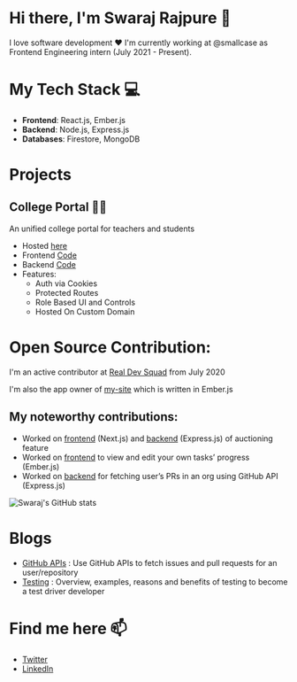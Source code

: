 # Hi there, I'm Swaraj Rajpure 👋

I love software development ❤️
I'm currently working at @smallcase as Frontend Engineering intern (July 2021 - Present).

# My Tech Stack 💻
- **Frontend**: React.js, Ember.js
- **Backend**: Node.js, Express.js
- **Databases**: Firestore, MongoDB

# Projects
## College Portal 👨‍🎓
An unified college portal for teachers and students 
- Hosted [here](https://college-portal.swaraj.live/)
- Frontend [Code](https://github.com/swarajpure/college-portal-frontend)
- Backend [Code](https://github.com/swarajpure/college-portal-backend)
- Features:
   - Auth via Cookies
   - Protected Routes
   - Role Based UI and Controls
   - Hosted On Custom Domain

# Open Source Contribution:
I'm an active contributor at [Real Dev Squad](https://github.com/Real-Dev-Squad) from July 2020

I'm also the app owner of [my-site](https://github.com/Real-Dev-Squad/website-my) which is written in Ember.js

## My noteworthy contributions:
- Worked on [frontend](https://github.com/Real-Dev-Squad/website-crypto/pull/165) (Next.js) and [backend](https://github.com/Real-Dev-Squad/website-crypto/pull/165) (Express.js) of auctioning feature 
- Worked on [frontend](https://github.com/Real-Dev-Squad/website-my/pull/31) to view and edit your own tasks’ progress (Ember.js) 
- Worked on [backend](https://github.com/Real-Dev-Squad/website-backend/pull/90) for fetching user’s PRs in an org using GitHub API (Express.js)


![Swaraj's GitHub stats](https://github-readme-stats.vercel.app/api?username=swarajpure&&hide=stars&show_icons=true)

# Blogs
- [GitHub APIs](https://swarajpure.medium.com/github-apis-fetching-pull-requests-issues-by-a-user-organisation-repository-84ae934a106b) : Use GitHub APIs to fetch issues and pull requests for an user/repository
- [Testing](https://swarajpure.medium.com/testing-what-why-how-and-when-fb2c9b5b335e) : Overview, examples, reasons and benefits of testing to become a test driver developer

# Find me here 📫
- [Twitter](https://twitter.com/swarajpure)
- [LinkedIn](https://in.linkedin.com/in/swarajrajpure)
<!--
**swarajpure/swarajpure** is a ✨ _special_ ✨ repository because its `README.md` (this file) appears on your GitHub profile.

Here are some ideas to get you started:

- 🔭 I’m currently working on ...
- 🌱 I’m currently learning ...
- 👯 I’m looking to collaborate on ...
- 🤔 I’m looking for help with ...
- 💬 Ask me about ...
- 📫 How to reach me: ...
- 😄 Pronouns: ...
- ⚡ Fun fact: ...
-->

